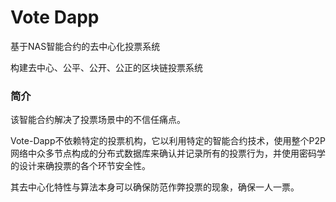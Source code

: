 # Vote Dapp

基于NAS智能合约的去中心化投票系统

构建去中心、公平、公开、公正的区块链投票系统

### 简介

该智能合约解决了投票场景中的不信任痛点。

Vote-Dapp不依赖特定的投票机构，它以利用特定的智能合约技术，使用整个P2P网络中众多节点构成的分布式数据库来确认并记录所有的投票行为，并使用密码学的设计来确投票的各个环节安全性。

其去中心化特性与算法本身可以确保防范作弊投票的现象，确保一人一票。